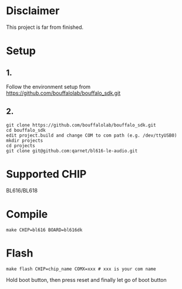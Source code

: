 # Disclaimer
This project is far from finished.

# Setup
## 1.
Follow the environment setup from https://github.com/bouffalolab/bouffalo_sdk.git

## 2.
```
git clone https://github.com/bouffalolab/bouffalo_sdk.git
cd bouffalo_sdk
edit project.build and change COM to com path (e.g. /dev/ttyUSB0)
mkdir projects
cd projects
git clone git@github.com:qarnet/bl616-le-audio.git
```

# Supported CHIP
BL616/BL618

# Compile
```
make CHIP=bl616 BOARD=bl616dk
```

# Flash
```
make flash CHIP=chip_name COMX=xxx # xxx is your com name
```
Hold boot button, then press reset and finally let go of boot button
